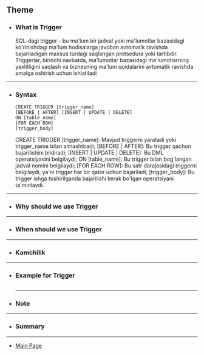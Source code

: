 ## Theme

- ### What is Trigger

  SQL-dagi trigger - bu ma'lum bir jadval yoki ma'lumotlar bazasidagi ko'rinishdagi ma'lum hodisalarga javoban avtomatik ravishda bajariladigan maxsus turdagi saqlangan protsedura yoki tartibdir. Triggerlar, birinchi navbatda, ma'lumotlar bazasidagi ma'lumotlarning yaxlitligini saqlash va biznesning ma'lum qoidalarini avtomatik ravishda amalga oshirish uchun ishlatiladi

<hr>

- ### Syntax

  ```
  CREATE TRIGGER [trigger_name]
  [BEFORE | AFTER] [INSERT | UPDATE | DELETE]
  ON [table_name]
  [FOR EACH ROW]
  [trigger_body]
  ```

  CREATE TRIGGER [trigger_name]: Mavjud triggerni yaratadi yoki trigger_name bilan almashtiradi;
  [BEFORE | AFTER]: Bu trigger qachon bajarilishini bildiradi;
  [INSERT | UPDATE | DELETE]: Bu DML operatsiyasini belgilaydi;
  ON [table_name]: Bu trigger bilan bog'langan jadval nomini belgilaydi;
  [FOR EACH ROW]: Bu satr darajasidagi triggerni belgilaydi, ya'ni trigger har bir qator uchun bajariladi;
  [trigger_body]: Bu trigger ishga tushirilganda bajarilishi kerak bo'lgan operatsiyani ta'minlaydi.

<hr>

- ### Why should we use Trigger

<hr>

- ### When should we use Trigger

<hr>

- ### Kamchilik

<hr>

- ### Example for Trigger

  ```

  ```

  <hr>

- ### Note

<hr>

- ### Summary

<hr>

- [Main Page](https://github.com/Al1yev/my-wiki/tree/main)
